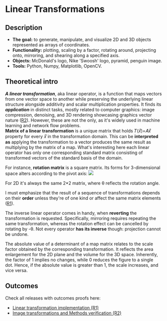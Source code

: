 # Linear Transformations
## Description
- **The goal:** to generate, manipulate, and visualize 2D and 3D objects represented as arrays of coordinates.
- **Functionality:** plotting, scaling by a factor, rotating around, projecting onto, mirroring, and shearing along a specified axis.
- **Objects:** McDonald's logo, Nike 'Swoosh' logo, pyramid, penguin image.
- **Tools:** Python, Numpy, Matplotlib, OpenCV.

## Theoretical intro
_**A linear transformation**_, aka linear operator, is a function that maps vectors from one vector space to another while preserving the underlying linear structure alongside additivity and scalar multiplication properties. It finds its **_application_** in distinct tasks, mostly related to computer graphics: image compression, denoising, and 3D rendering showcasing graphics vector nature ([R2](https://github.com/kzholtikova/linear-transformations/releases/tag/image-transformations-and-verification)). However, these are not the only, as it's widely used in machine learning and network flow problems.<br>
**Matrix of a linear transformation** is a unique matrix that holds 𝑇(𝑥⃗)=𝐴𝑥⃗ property for every 𝑥⃗ in the transformation domain. This can be **interpreted as** applying the transformation to a vector produces the same result as multiplying by the matrix of a map. What's interesting here each linear operator has only one corresponding standard matrix consisting of transformed vectors of the standard basis of the domain.<br>

For instance, **rotation matrix** is a square matrix. Its forms for 3-dimensional space alters according to the pivot axis: ![](https://github.com/kzholtikova/linear-transformations/assets/145042018/f9d42804-9c72-4eee-9178-1b2ca8a8546c)

For 2D it's always the same 2*2 matrix, where θ reflects the rotation angle.<br>

I must emphasize that the result of a sequence of transformations depends on their **order** unless they're of one kind or affect the same matrix elements ([R1](https://github.com/kzholtikova/linear-transformations/releases/tag/linear-transformation-implementation)).<br>

The inverse linear operator comes in handy, when **reverting** the transformation is requested. Specifically, mirroring requires repeating the same transformation, whereas the rotation effect can be cancelled by rotating by -θ. Not every operator **has its inverse** though: projection cannot be undone.<br>

The absolute value of a determinant of a map matrix relates to the scale factor obtained by the corresponding transformation. It reflects the area enlargement for the 2D plane and the volume for the 3D space. Inherently, the factor of 1 implies no changes, while 0 reduces the figure to a single dot. Hence, if the absolute value is greater than 1, the scale increases, and vice versa.

## Outcomes
Check all releases with outcomes proofs here:
- [Linear transformation implementation (R1)](https://github.com/kzholtikova/linear-transformations/releases/tag/linear-transformation-implementation)
- [Image transformations and Methods verification (R2)](https://github.com/kzholtikova/linear-transformations/releases/tag/image-transformations-and-verification)
